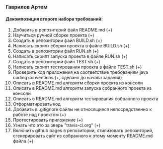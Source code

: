 ### Гаврилов Артем

#### Декомпозиция второго набора требований:

 1.	Добавить в репозиторий файл README.md (+)
 2. Научиться ручной сборке проекта (+)
 3. Создать в репозитории файл BUILD.sh (+)
 4. Написать скрипт сборки проекта в файле BUILD.sh (+)
 5. Создать в репозитории файл RUN.sh (+)
 6. Написать скрипт запуска проекта в файле RUN.sh (+)
 7. Создать в репозитории файл TEST.sh (+)
 8. Написать скрипт тестирования проекта в файле TEST.sh (+)
 9. Проверить код приложения на соответствие требованиям java coding conventions (+, сделано до начала задания)
 10. Описать в README.md алгоритм сборки проекта из консоли
 11. Описать в README.md алгоритм запуска собранного проекта из консоли
 12. Описать в README.md алгоритм тестирования собранного проекта
 13. Отформатировать код
 14. Добавить в .gitignore файлы не относящиеся непосредственно к работе над проектом (+)
 15. Протестировать приложение (+)
 16. Узнать что это за зверь "travis-ci.org" (+)
 17. Включить github pages в репозитории, стилизовать репозиторий, сгенерировать сайт из собранного к этому моменту README.md файла (+)
